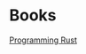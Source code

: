 # Books

[Programming Rust]( https://www.oreilly.com/library/view/programming-rust/9781491927274/ )
